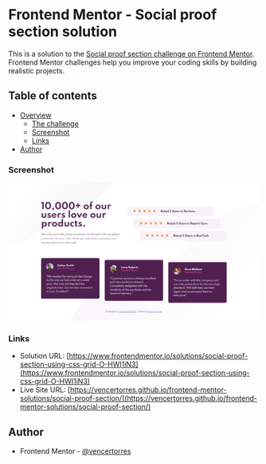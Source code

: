 # Frontend Mentor - Social proof section solution

This is a solution to the [Social proof section challenge on Frontend Mentor](https://www.frontendmentor.io/challenges/social-proof-section-6e0qTv_bA). Frontend Mentor challenges help you improve your coding skills by building realistic projects. 

## Table of contents

- [Overview](#overview)
  - [The challenge](#the-challenge)
  - [Screenshot](#screenshot)
  - [Links](#links)
- [Author](#author)

### Screenshot

![](screenshot.png)

### Links

- Solution URL: [https://www.frontendmentor.io/solutions/social-proof-section-using-css-grid-O-HWI1iN3](https://www.frontendmentor.io/solutions/social-proof-section-using-css-grid-O-HWI1iN3)
- Live Site URL: [https://vencertorres.github.io/frontend-mentor-solutions/social-proof-section/](https://vencertorres.github.io/frontend-mentor-solutions/social-proof-section/)

## Author

- Frontend Mentor - [@vencertorres](https://www.frontendmentor.io/profile/vencertorres)
